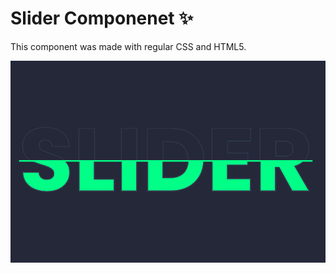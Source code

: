 # Slider Componenet ✨

This component was made with regular CSS and HTML5.

![Screenshot](slider.png)
